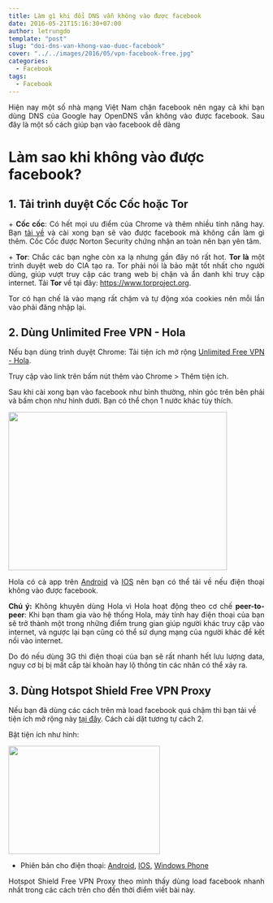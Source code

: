 ```yaml
---
title: Làm gì khi đổi DNS vẫn không vào được facebook
date: 2016-05-21T15:16:30+07:00
author: letrungdo
template: "post"
slug: "doi-dns-van-khong-vao-duoc-facebook"
cover: "../../images/2016/05/vpn-facebook-free.jpg"
categories:
  - Facebook
tags:
  - Facebook
---
```


<p style="text-align: justify;">
  Hiện nay một số nhà mạng Việt Nam chặn facebook nên ngay cả khi bạn dùng DNS của Google hay OpenDNS vẫn không vào được facebook. Sau đây là một số cách giúp bạn vào facebook dễ dàng
</p>

# Làm sao khi không vào được facebook?

## 1. Tải trình duyệt Cốc Cốc hoặc Tor

<p style="text-align: justify;">
  + <strong>Cốc cốc</strong>: Có hết mọi ưu điểm của Chrome và thêm nhiều tính năng hay. Bạn <a href="https://coccoc.com">tải về</a> và cài xong bạn sẽ vào được facebook mà không cần làm gì thêm. Cốc Cốc được Norton Security chứng nhận an toàn nên bạn yên tâm.
</p>

<p style="text-align: justify;">
  + <strong>Tor</strong>: Chắc các bạn nghe còn xa lạ nhưng gần đây nó rất hot. <b>Tor là</b> một trình duyệt web do CIA tạo ra. Tor phải nói là bảo mật tốt nhất cho người dùng, giúp vượt truy cập các trang web bị chặn và ẩn danh khi truy cập internet. Tải <b>Tor</b> về tại đây: <a href="https://www.torproject.org">https://www.torproject.org</a>.
</p>

<p style="text-align: justify;">
  Tor có hạn chế là vào mạng rất chậm và tự động xóa cookies nên mỗi lần vào phải đăng nhập lại.
</p>

## 2. Dùng Unlimited Free VPN - Hola

<p style="text-align: justify;">
  Nếu bạn dùng trình duyệt Chrome: Tải tiện ích mở rộng <a href="https://chrome.google.com/webstore/detail/unlimited-free-vpn-hola/gkojfkhlekighikafcpjkiklfbnlmeio">Unlimited Free VPN - Hola</a>.
</p>

<p style="text-align: justify;">
  Truy cập vào link trên bấm nút thêm vào Chrome > Thêm tiện ích.
</p>

<p style="text-align: justify;">
  Sau khi cài xong bạn vào facebook như bình thường, nhìn góc trên bên phải và bấm chọn như hình dưới. Bạn có thể chọn 1 nước khác tùy thích.
</p>

<p style="text-align: justify;">
  <img class="aligncenter size-full wp-image-2073" src="/media/2016/05/turn-on-hola.png" alt="" width="430" height="312" srcset="/media/2016/05/turn-on-hola.png 430w, /media/2016/05/turn-on-hola-74x55.png 74w" sizes="(max-width: 430px) 100vw, 430px" />
</p>

<p style="text-align: justify;">
  Hola có cả app trên <a href="https://play.google.com/store/apps/details?id=org.hola">Android</a> và <a href="https://itunes.apple.com/us/app/hola-privacy-vpn-app-browser/id903869356?mt=8">IOS</a> nên bạn có thể tải về nếu điện thoại không vào được facebook.
</p>

<p style="text-align: justify;">
  <strong>Chú ý:</strong> Không khuyên dùng Hola vì Hola hoạt động theo cơ chế <strong>peer-to-peer</strong>: Khi bạn tham gia vào hệ thống Hola, máy tính hay điện thoại của bạn sẽ trở thành một trong những điểm trung gian giúp người khác truy cập vào internet, và ngược lại bạn cũng có thể sử dụng mạng của người khác để kết nối vào internet.
</p>

<p style="text-align: justify;">
  Do đó nếu dùng 3G thì điện thoại của bạn sẽ rất nhanh hết lưu lượng data, nguy cơ bị bị mất cắp tài khoản hay lộ thông tin các nhân có thể xảy ra.
</p>

## 3. Dùng Hotspot Shield Free VPN Proxy

Nếu bạn đã dùng các cách trên mà load facebook quá chậm thì bạn tải về tiện ích mở rộng này <a href="https://chrome.google.com/webstore/detail/hotspot-shield-free-vpn-p/nlbejmccbhkncgokjcmghpfloaajcffj" target="_blank" rel="noopener">tại đây</a>. Cách cài dặt tương tự cách 2.

Bật tiện ích như hình:

<img class="aligncenter size-full wp-image-2072" src="/media/2016/05/turn-on-hotspot-shield.png" alt="" width="298" height="213" />

- Phiên bản cho điện thoại: [Android](https://j.mp/ZB7EA5), [IOS](https://j.mp/16LKf37), [Windows Phone](https://www.microsoft.com/store/apps/hotspot-shield-free-vpn/9wzdncrdfng7)

<p style="text-align: justify;">
  Hotspot Shield Free VPN Proxy theo mình thấy dùng load facebook nhanh nhất trong các cách trên cho đến thời điểm viết bài này.
</p>
